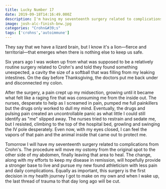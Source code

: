 ```yaml
---
title: Lucky Number 17
date: 2019-09-18T14:16:49.000Z
description: I'm having my seventeenth surgery related to complications from Crohn's, but this time it's on my own terms.
image: josh-alc-finish-bnw.jpg
categories: "Crohn&#39;s"
tags: ['crohns','autoimmune']
---
```


They say that we have a lizard brain, but I know it's a lion—fierce and territorial—that emerges when there is nothing else to keep us safe.

Six years ago I was woken up from what was supposed to be a relatively routine surgery related to Crohn's and told they found something unexpected, a cavity the size of a softball that was filling from my leaking intestines. On the day before Thanksgiving, the doctors put me back under and disconnected my colon.

After the surgery, a pain crept up my midsection, growing until it became what felt like a raging fire that was consuming me from the inside out. The nurses, desperate to help as I screamed in pain, pumped me full painkillers but the drugs only worked to dull my mind. Eventually, the drugs and pulsing pain created an uncontrollable panic as what little I could still identify as "me" slipped away. The nurses tried to restrain and sedate me, but I resisted, climbing to the top of the hospital bed, growling and swinging the IV pole desperately. Even now, with my eyes closed, I can feel the vapors of that pain and the animal inside that came out to protect me.

Tomorrow I will have my seventeenth surgery related to complications from Crohn's. The procedure will move my ostomy from the original spot to the other side of my abdomen, finally leaving that area to heal. The change, along with my efforts to keep my disease in remission, will hopefully provide a stronger base to live and pursue my new found athleticism with less pain and daily complications. Equally as important, this surgery is the first decision in my health journey I got to make on my own and when I wake up, the last thread of trauma to that day long ago will be cut.